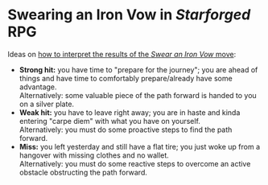 # Swearing an Iron Vow in *Starforged* RPG

Ideas on [how to interpret the results of the *Swear an Iron Vow* move][discussion]:

[discussion]: https://old.reddit.com/r/Ironsworn/comments/11jv5iq/swear_an_iron_vow_how_to_narrate_a_difference/jb5at19/

 - **Strong hit:** you have time to "prepare for the journey";
   you are ahead of things and have time to comfortably prepare/already have some advantage.  
   Alternatively: some valuable piece of the path forward is handed to you on a silver plate.
 - **Weak hit:** you have to leave right away;
   you are in haste and kinda entering "carpe diem" with what you have on yourself.  
   Alternatively: you must do some proactive steps to find the path forward.
 - **Miss:** you left yesterday and still have a flat tire;
   you just woke up from a hangover with missing clothes and no wallet.  
   Alternatively: you must do some reactive steps to overcome an active obstacle obstructing the path forward.
